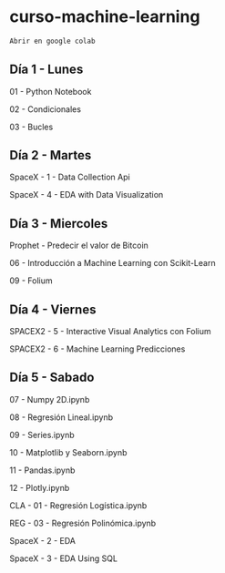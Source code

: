 # curso-machine-learning
```bash
Abrir en google colab
```

## Día 1 - Lunes

01 - Python Notebook

02 - Condicionales

03 - Bucles

## Día 2 - Martes

SpaceX - 1 - Data Collection Api

SpaceX - 4 - EDA with Data Visualization

## Día 3 - Miercoles

Prophet - Predecir el valor de Bitcoin

06 - Introducción a Machine Learning con Scikit-Learn

09 - Folium

## Día 4 - Viernes

SPACEX2 - 5 - Interactive Visual Analytics con Folium

SPACEX2 - 6 - Machine Learning Predicciones

## Día 5 - Sabado

07 - Numpy 2D.ipynb

08 - Regresión Lineal.ipynb

09 - Series.ipynb

10 - Matplotlib y Seaborn.ipynb

11 - Pandas.ipynb

12 - Plotly.ipynb

CLA - 01 - Regresión Logística.ipynb

REG - 03 - Regresión Polinómica.ipynb

SpaceX - 2 - EDA

SpaceX - 3 - EDA Using SQL
